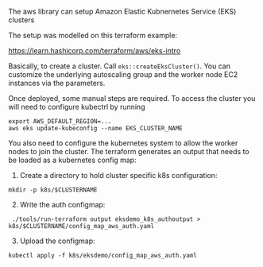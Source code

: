 The aws library can setup Amazon Elastic Kubnernetes Service (EKS) clusters

The setup was modelled on this terraform example:

   https://learn.hashicorp.com/terraform/aws/eks-intro

Basically, to create a cluster. Call `eks::createEksCluster()`. You can customize the
underlying autoscaling group and the worker node EC2 instances via the parameters.

Once deployed, some manual steps are required. To access the cluster you will need to
configure kubectrl by running

```
export AWS_DEFAULT_REGION=...
aws eks update-kubeconfig --name EKS_CLUSTER_NAME
```

You also need to configure the kubernetes system to allow the worker nodes to join
the cluster. The terraform generates an output that needs to be loaded as a kubernetes
config map:

1) Create a directory to hold cluster specific k8s configuration:

```
mkdir -p k8s/$CLUSTERNAME
```

2) Write the auth configmap:

```
 ./tools/run-terraform output eksdemo_k8s_authoutput > k8s/$CLUSTERNAME/config_map_aws_auth.yaml
```

3) Upload the configmap:

```
kubectl apply -f k8s/eksdemo/config_map_aws_auth.yaml 
```

